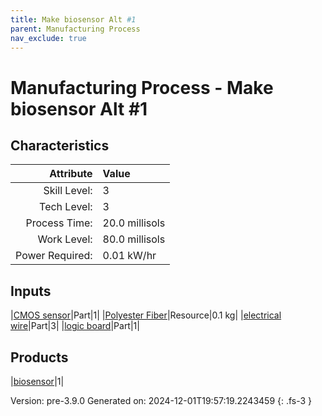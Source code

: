 ```yaml
---
title: Make biosensor Alt #1
parent: Manufacturing Process
nav_exclude: true
---
```

# Manufacturing Process - Make biosensor Alt #1


## Characteristics

| Attribute      | Value |
|--------:|:------|
|Skill Level:|3|
|Tech Level:|3|
|Process Time:|20.0 millisols|
|Work Level:|80.0 millisols|
|Power Required:|0.01 kW/hr|

## Inputs

|[CMOS sensor](../part/cmos-sensor.html)|Part|1|
|[Polyester Fiber](../resource/polyester-fiber.html)|Resource|0.1 kg|
|[electrical wire](../part/electrical-wire.html)|Part|3|
|[logic board](../part/logic-board.html)|Part|1|

## Products

|[biosensor](../part/biosensor.html)|1|


Version: pre-3.9.0 Generated on: 2024-12-01T19:57:19.2243459
{: .fs-3 }

